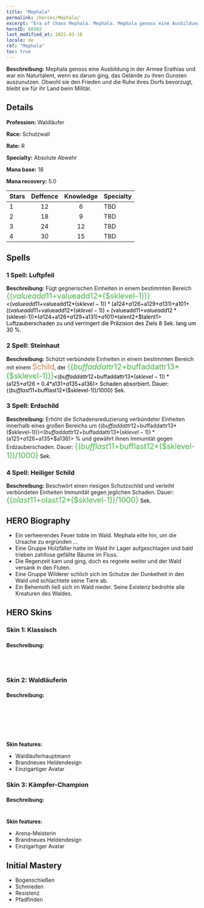 ```yaml
---
title: "Mephala"
permalink: /heroes/Mephala/
excerpt: "Era of Chaos Mephala. Mephala. Mephala genoss eine Ausbildung in der Armee Erathias und war ein Naturtalent, wenn es darum ging, das Gelände zu ihren Gunsten auszunutzen. Obwohl sie den Frieden und die Ruhe ihres Dorfs bevorzugt, bleibt sie für ihr Land beim Militär."
heroID: 60302
last_modified_at: 2021-03-18
locale: de
ref: "Mephala"
toc: true
---
```

 **Beschreibung:** Mephala genoss eine Ausbildung in der Armee Erathias und war ein Naturtalent, wenn es darum ging, das Gelände zu ihren Gunsten auszunutzen. Obwohl sie den Frieden und die Ruhe ihres Dorfs bevorzugt, bleibt sie für ihr Land beim Militär.
## Details
 **Profession:** Waldläufer

 **Race:** Schutzwall

 **Rate:** R

 **Specialty:** Absolute Abwehr

 **Mana base:** 18

 **Mana recovery:** 5.0


  | Stars   |    Deffence    |    Knowledge   |      Specialty     |
  |---------|:---------------:|:---------------:|--------------------|
  |    1    | 12 | 6 | TBD |
  |    2    | 18 | 9 | TBD |
  |    3    | 24 | 12 | TBD |
  |    4    | 30 | 15 | TBD |

## Spells
### 1 Spell: Luftpfeil
 **Beschreibung:** Fügt gegnerischen Einheiten in einem bestimmten Bereich <span style="color: #48b946;font-size:20px">{($valueadd11+$valueadd12*($sklevel-1))}</span><span style="color: black"><($valueadd11+$valueadd12*($sklevel-1))*($a124+$a126+$a129+$a131)+$a101+(($valueadd11+$valueadd12*($sklevel-1))+($valueadd11+$valueadd12*($sklevel-1))*($a124+$a126+$a129+$a131)+$a101)*$talent2+$talent1> Luftzauberschaden zu und verringert die Präzision des Ziels 8 Sek. lang um 30 %.

### 2 Spell: Steinhaut
 **Beschreibung:** Schützt verbündete Einheiten in einem bestimmten Bereich mit einem <span style="color: #e07c44;font-size:20px">Schild</span><span style="color: black">, der <span style="color: #48b946;font-size:20px">{($buffaddattr12+$buffaddattr13*($sklevel-1))}</span><span style="color: black"><($buffaddattr12+$buffaddattr13*($sklevel-1))*($a125+$a126+0.4*$a131+$a135+$a136)> Schaden absorbiert. Dauer: {($bufflast11+$bufflast12*($sklevel-1))/1000} Sek.

### 3 Spell: Erdschild
 **Beschreibung:** Erhöht die Schadensreduzierung verbündeter Einheiten innerhalb eines großen Bereichs um {($buffaddattr12+$buffaddattr13*($sklevel-1))}<($buffaddattr12+$buffaddattr13*($sklevel-1))*($a125+$a126+$a135+$a136)> % und gewährt ihnen Immunität gegen Erdzauberschaden. Dauer: <span style="color: #48b946;font-size:20px">{($bufflast11+$bufflast12*($sklevel-1))/1000}</span><span style="color: black"> Sek.

### 4 Spell: Heiliger Schild
 **Beschreibung:** Beschwört einen riesigen Schutzschild und verleiht verbündeten Einheiten Immunität gegen jeglichen Schaden. Dauer: <span style="color: #48b946;font-size:20px">{($olast11+$olast12*($sklevel-1))/1000}</span><span style="color: black"> Sek.


## HERO Biography
   - Ein verheerendes Feuer tobte im Wald. Mephala eilte hin, um die Ursache zu ergründen ...
   - Eine Gruppe Holzfäller hatte im Wald ihr Lager aufgeschlagen und bald trieben zahllose gefällte Bäume im Fluss.
   - Die Regenzeit kam und ging, doch es regnete weiter und der Wald versank in den Fluten.
   - Eine Gruppe Wilderer schlich sich im Schutze der Dunkelheit in den Wald und schlachtete seine Tiere ab.
   - Ein Behemoth ließ sich im Wald nieder. Seine Existenz bedrohte alle Kreaturen des Waldes.

## HERO Skins
### Skin 1: **Klassisch**

 **Beschreibung:** <span style="color: #ffffff;font-size:20px">Es ist meine Natur, die Schwachen zu beschützen. Mut ist der beste Schild gegen das Böse!</span>


### Skin 2: **Waldläuferin**

 **Beschreibung:** <span style="color: #ffffff;font-size:20px">Erschöpft und dem Hungertod nahe brach Mephala im Wald zusammen. Die Tiere, die sie so mutig verteidigt hatte, brachten ihr Früchte und süßes Quellwasser, um ihr für den Schutz des Waldes zu danken.</span>

 **Skin features:** 

   - Waldläuferhauptmann
   - Brandneues Heldendesign
   - Einzigartiger Avatar

### Skin 3: **Kämpfer-Champion**

 **Beschreibung:** <span style="color: #ffffff;font-size:20px">Eine Heldin unter Helden und Champion der Arena! </span>

 **Skin features:** 

   - Arena-Meisterin
   - Brandneues Heldendesign
   - Einzigartiger Avatar


## Initial Mastery
   - Bogenschießen
   - Schmieden
   - Resistenz
   - Pfadfinden
